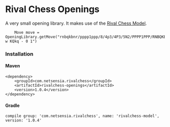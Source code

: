 Rival Chess Openings
====================

A very small opening library. It makes use of the [Rival Chess Model](https://github.com/chris-moreton/rivalchess-model).

```
    Move move = OpeningLibrary.getMove("rnbqkbnr/pppp1ppp/8/4p3/4P3/5N2/PPPP1PPP/RNBQKB1R w KQkq - 0 1")
```

### Installation

#### Maven

    <dependency>
        <groupId>com.netsensia.rivalchess</groupId>
        <artifactId>rivalchess-openings</artifactId>
        <version>1.0.4</version>
    </dependency>
    
#### Gradle

    compile group: 'com.netsensia.rivalchess', name: 'rivalchess-model', version: '1.0.4'